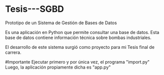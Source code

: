 # Tesis---SGBD
Prototipo de un Sistema de Gestión de Bases de Datos 

Es una aplicación en Python que permite consultar una base de datos.
Esta base de datos contiene información técnica sobre bombas industriales.

El desarrollo de este sistema surgió como proyecto para mi Tesis final de carrera.

#Importante
Ejecutar primero y por única vez, el programa "import.py"
Luego, la aplicación propiamente dicha es "app.py"
